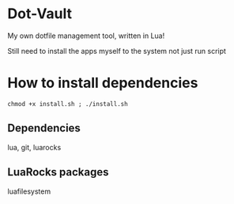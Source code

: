 # Dot-Vault
My own dotfile management tool, written in Lua!

Still need to install the apps myself to the system not just run script

# How to install dependencies
`chmod +x install.sh ; ./install.sh`

## Dependencies
lua, git, luarocks

## LuaRocks packages
luafilesystem
